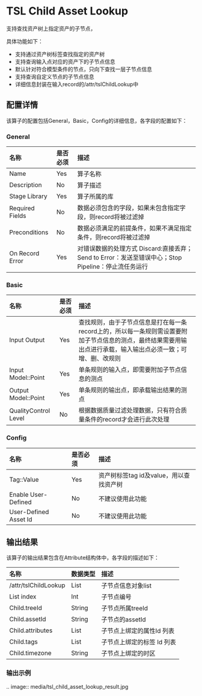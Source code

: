 # TSL Child Asset Lookup

支持查找资产树上指定资产的子节点，

具体功能如下：
- 支持通过资产树标签查找指定的资产树
- 支持查询输入点对应的资产下的子节点信息
- 默认针对符合模型条件的节点，只向下查找一层子节点信息
- 支持查询自定义节点的子节点信息
- 详细信息封装在输入record的/attr/tslChildLookup中

## 配置详情

该算子的配置包括General，Basic，Config的详细信息，各字段的配置如下：

### General

| 名称            | 是否必须 | 描述                                                                                                 |
|:----------------|:---------|:-----------------------------------------------------------------------------------------------------|
| Name            | Yes      | 算子名称                                                                                             |
| Description     | No       | 算子描述                                                                                             |
| Stage Library   | Yes      | 算子所属的库                                                                                         |
| Required Fields | No       | 数据必须包含的字段，如果未包含指定字段，则record将被过滤掉                                           |
| Preconditions   | No       | 数据必须满足的前提条件，如果不满足指定条件，则record将被过滤掉                                       |
| On Record Error | Yes      | 对错误数据的处理方式  Discard:直接丢弃；Send to Error：发送至错误中心；Stop Pipeline：停止流任务运行 |

### Basic

| 名称                 | 是否必须 | 描述                                                                                                                                                           |
|:---------------------|:---------|:---------------------------------------------------------------------------------------------------------------------------------------------------------------|
| Input Output         | Yes      | 查找规则，由于子节点信息是打在每一条record上的，所以每一条规则需设置要附加子节点信息的测点，最终结果需要用输出点进行承载，输入输出点必须一致；可增、删、改规则 |
| Input Model::Point   | Yes      | 单条规则的输入点，即需要附加子节点信息的测点                                                                                                                   |
| Output Model::Point  | Yes      | 单条规则的输出点，即承载输出结果的测点                                                                                                                         |
| QualityControl Level | No       | 根据数据质量过滤处理数据，只有符合质量条件的record才会进行此次处理                                                                                             |

### Config

| 名称                  | 是否必须 | 描述                                    |
|:----------------------|:---------|:----------------------------------------|
| Tag::Value            | Yes      | 资产树标签tag id及value，用以查找资产树 |
| Enable User-Defined   | No       | 不建议使用此功能                        |
| User-Defined Asset Id | No       | 不建议使用此功能                        |

## 输出结果

该算子的输出结果包含在Attribute结构体中，各字段的描述如下：

| 名称                 | 数据类型          | 描述                       |
|:---------------------|:------------------|:---------------------------|
| /attr/tslChildLookup | List<Child>       | 子节点信息对象list         |
| List index           | Int               | 子节点编号                 |
| Child.treeId         | String            | 子节点所属treeId           |
| Child.assetId        | String            | 子节点的assetId            |
| Child.attributes     | List<attributeId> | 子节点上绑定的属性Id 列表  |
| Child.tags           | List<tagId>       | 子节点上绑定的标签 Id 列表 |
| Child.timezone       | String            | 子节点上绑定的时区         |


### 输出示例

.. image:: media/tsl_child_asset_lookup_result.jpg

<!--end-->

